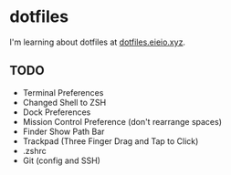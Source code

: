# dotfiles

I'm learning about dotfiles at [dotfiles.eieio.xyz](http://dotfiles.eieio.xyz).


## TODO
- Terminal Preferences
- Changed Shell to ZSH
- Dock Preferences
- Mission Control Preference (don't rearrange spaces)
- Finder Show Path Bar
- Trackpad (Three Finger Drag and Tap to Click)
- .zshrc
- Git (config and SSH)

